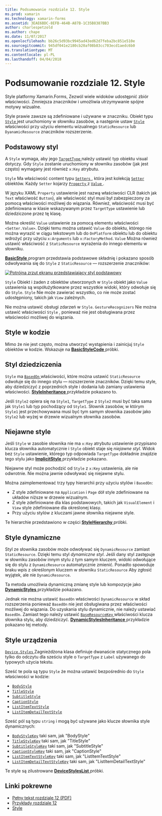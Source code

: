 ```yaml
---
title: Podsumowanie rozdziale 12. Style
ms.prod: xamarin
ms.technology: xamarin-forms
ms.assetid: 3EAE6BDC-8EFB-464B-A87B-1C35B8387BB3
author: charlespetzold
ms.author: chape
ms.date: 11/07/2017
ms.openlocfilehash: bb26c5d93bc9945ad43ed62d7feba2bc851e510e
ms.sourcegitcommit: 945df041e2180cb20af08b83cc703ecd1aedc6b0
ms.translationtype: MT
ms.contentlocale: pl-PL
ms.lasthandoff: 04/04/2018
---
```

# <a name="summary-of-chapter-12-styles"></a>Podsumowanie rozdziale 12. Style

Style platformy Xamarin.Forms, Zezwól wiele widoków udostępnić zbiór właściwości. Zmniejsza znaczników i umożliwia utrzymywanie spójne motywy wizualne.

Style prawie zawsze są zdefiniowane i używane w znaczniku. Obiekt typu [ `Style` ](https://developer.xamarin.com/api/type/Xamarin.Forms.Style/) jest uruchomiony w słowniku zasobów, a następnie ustaw [ `Style` ](https://developer.xamarin.com/api/property/Xamarin.Forms.VisualElement.Style/) właściwości przy użyciu elementu wizualnego `StaticResource` lub `DyanamicResource` znaczników rozszerzenie.

## <a name="the-basic-style"></a>Podstawowy styl

A `Style` wymaga, aby jego [ `TargetType` ](https://developer.xamarin.com/api/property/Xamarin.Forms.Style.TargetType/) należy ustawić typ obiektu visual dotyczy. Gdy `Style` zostanie uruchomiony w słowniku zasobów (jak jest często) wymagany jest również `x:Key` atrybutu.

`Style` Ma właściwość content typu [ `Setters` ](https://developer.xamarin.com/api/property/Xamarin.Forms.Style.Setters/), która jest kolekcją [ `Setter` ](https://developer.xamarin.com/api/type/Xamarin.Forms.Setter/) obiektów. Każdy `Setter` kojarzy [ `Property` ](https://developer.xamarin.com/api/property/Xamarin.Forms.Setter.Property/) z [ `Value` ](https://developer.xamarin.com/api/property/Xamarin.Forms.Setter.Value/).

W języku XAML `Property` ustawienie jest nazwą właściwości CLR (takich jak `Text` właściwość `Button`), ale właściwość styl musi był zabezpieczony za pomocą właściwości możliwej do wiązania. Również, właściwość musi być zdefiniowana w klasie wskazywanym przez `TargetType` ustawienie lub dziedziczone przez tę klasę.

Można określić `Value` ustawienie za pomocą elementu właściwości `<Setter.Value>`. Dzięki temu można ustawić `Value` do obiektu, którego nie można wyrazić w ciągu tekstowym lub do `OnPlatform` obiektu lub do obiektu wdrożyć przy użyciu `x:Arguments` lub `x:FactoryMethod`. `Value` Można również ustawić właściwość z `StaticResource` wyrażenia do innego elementu w słowniku.

[ **BasicStyle** ](https://github.com/xamarin/xamarin-forms-book-samples/tree/master/Chapter12/BasicStyle) program przedstawia podstawowe składnię i pokazano sposób odwoływania się do `Style` z `StaticResource` — rozszerzenie znaczników:

[![Potrójna zrzut ekranu przedstawiający styl podstawowy](images/ch12fg01-small.png "style podstawowe")](images/ch12fg01-large.png#lightbox "style podstawowe")

`Style` Obiekt i żaden z obiektów utworzonych w `Style` obiekt jako `Value` ustawienia są współużytkowane przez wszystkie widoki, który odwołuje się do `Style`. `Style` Nie może zawierać wszystko, co nie może zostać udostępniony, takich jak `View` zależnych.

Nie można ustawić obsługi zdarzeń w `Style`. `GestureRecognizers` Nie można ustawić właściwości `Style` , ponieważ nie jest obsługiwana przez właściwości możliwej do wiązania.

## <a name="styles-in-code"></a>Style w kodzie

Mimo że nie jest często, można utworzyć wystąpienia i zainicjuj `Style` obiektów w kodzie. Wskazuje na [ **BasicStyleCode** ](https://github.com/xamarin/xamarin-forms-book-samples/tree/master/Chapter12/BasicStyleCode) próbki.

## <a name="style-inheritance"></a>Styl dziedziczenia

`Style` ma [ `BasedOn` ](https://developer.xamarin.com/api/property/Xamarin.Forms.Style.BasedOn/) właściwości, które można ustawić `StaticResource` odwołuje się do innego stylu — rozszerzenie znaczników. Dzięki temu style, aby dziedziczyć z poprzednich style i dodania lub zamiany ustawienia właściwości. [ **StyleInheritance** ](https://github.com/xamarin/xamarin-forms-book-samples/tree/master/Chapter12/StyleInheritance) przykładzie pokazano to.

Jeśli `Style2` opiera się na `Style1`, `TargetType` z `Style2` musi być taka sama jak `Style1` lub typ pochodzący od `Style1`. Słownik zasobów, w którym `Style1` jest przechowywana musi być tym samym słownika zasobów jako `Style2` lub wyżej w drzewie wizualnym słownika zasobów.

## <a name="implicit-styles"></a>Niejawne style

Jeśli `Style` w zasobie słownika nie ma `x:Key` atrybutu ustawienie przypisano klucza słownika automatycznie i `Style` obiekt staje się *niejawne styl*. Widok bez `Style` ustawienie, którego typ odpowiada `TargetType` dokładnie znajdzie tego stylu jako [ **ImplicitStyle** ](https://github.com/xamarin/xamarin-forms-book-samples/tree/master/Chapter12/ImplicitStyle) przykładzie pokazano.

Niejawne styl może pochodzić od `Style` z `x:Key` ustawienia, ale nie odwrotnie. Nie można jawnie odwoływać się niejawne stylu.

Można zaimplementować trzy typy hierarchii przy użyciu stylów i `BasedOn`:

- Z style zdefiniowane na `Application` i `Page` dół style zdefiniowane na układów niższe w drzewie wizualnym.
- Z style zdefiniowane dla klas podstawowych, takich jak `VisualElement` i `View` style zdefiniowane dla określonej klasy.
- Przy użyciu stylów z kluczami jawne słownika niejawne style.

Te hierarchie przedstawiono w części [ **StyleHierarchy** ](https://github.com/xamarin/xamarin-forms-book-samples/tree/master/Chapter12/StyleHierarchy) próbki.

## <a name="dynamic-styles"></a>Style dynamiczne

Styl ze słownika zasobów może odwoływać się `DynamicResource` zamiast `StaticResource`. Dzięki temu styl *dynamiczne styl*. Jeśli dany styl zastępuje w słowniku zasobów innym stylu z tym samym kluczem, widoki odwołujące się do stylu z `DynamicResource` automatycznie zmienić. Ponadto spowoduje braku wpis z określonym kluczem w słowniku `StaticResource` Aby zgłosić wyjątek, ale nie `DynamicResource`.

Ta metoda umożliwia dynamiczną zmianę style lub kompozycje jako [ **DynamicStyles** ](https://github.com/xamarin/xamarin-forms-book-samples/tree/master/Chapter12/DynamicStyles) przykładzie pokazano.

Jednak nie można ustawić `BasedOn` właściwości `DynamicResource` w skład rozszerzenia ponieważ `BasedOn` nie jest obsługiwana przez właściwości możliwej do wiązania. Do uzyskania stylu dynamicznie, nie należy ustawiać `BasedOn`. Zamiast tego należy ustawić [ `BaseResourceKey` ](https://developer.xamarin.com/api/property/Xamarin.Forms.Style.BaseResourceKey/) właściwości klucza słownika stylu, aby dziedziczyć. [ **DynamicStylesInheritance** ](https://github.com/xamarin/xamarin-forms-book-samples/tree/master/Chapter12/DynaStylesInh) przykładzie pokazano tej metody.

## <a name="device-styles"></a>Style urządzenia

[ `Device.Styles` ](https://developer.xamarin.com/api/type/Xamarin.Forms.Device+Styles/) Zagnieżdżona klasa definiuje dwanaście statycznego pola tylko do odczytu dla sześciu style o `TargetType` z `Label` używanego do typowych użycia tekstu.

Sześć te pola są typu `Style` że można ustawić bezpośrednio do `Style` właściwości w kodzie:

- [`BodyStyle`](https://developer.xamarin.com/api/field/Xamarin.Forms.Device+Styles.BodyStyle/)
- [`TitleStyle`](https://developer.xamarin.com/api/field/Xamarin.Forms.Device+Styles.TitleStyle/)
- [`SubtitleStyle`](https://developer.xamarin.com/api/field/Xamarin.Forms.Device+Styles.SubtitleStyle/)
- [`CaptionStyle`](https://developer.xamarin.com/api/field/Xamarin.Forms.Device+Styles.CaptionStyle/)
- [`ListItemTextStyle`](https://developer.xamarin.com/api/field/Xamarin.Forms.Device+Styles.ListItemTextStyle/)
- [`ListItemDetailTextStyle`](https://developer.xamarin.com/api/field/Xamarin.Forms.Device+Styles.ListItemDetailTextStyle/)

Sześć pól są typu `string` i mogą być używane jako klucze słownika style dynamicznych:

- [`BodyStyleKey`](https://developer.xamarin.com/api/field/Xamarin.Forms.Device+Styles.BodyStyleKey/) taki sam, jak "BodyStyle"
- [`TitleStyleKey`](https://developer.xamarin.com/api/field/Xamarin.Forms.Device+Styles.TitleStyleKey/) taki sam, jak "TitleStyle"
- [`SubtitleStyleKey`](https://developer.xamarin.com/api/field/Xamarin.Forms.Device+Styles.SubtitleStyleKey/) taki sam, jak "SubtitleStyle"
- [`CaptionStyleKey`](https://developer.xamarin.com/api/field/Xamarin.Forms.Device+Styles.CaptionStyleKey/) taki sam, jak "CaptionStyle"
- [`ListItemTextStyleKey`](https://developer.xamarin.com/api/field/Xamarin.Forms.Device+Styles.ListItemTextStyleKey/) taki sam, jak "ListItemTextStyle"
- [`ListItemDetailTextStyleKey`](https://developer.xamarin.com/api/field/Xamarin.Forms.Device+Styles.ListItemDetailTextStyleKey/) taki sam, jak "ListItemDetailTextStyle"

Te style są zilustrowane [ **DeviceStylesList** ](https://github.com/xamarin/xamarin-forms-book-samples/tree/master/Chapter12/DeviceStylesList) próbki.



## <a name="related-links"></a>Linki pokrewne

- [Pełny tekst rozdziale 12 (PDF)](https://download.xamarin.com/developer/xamarin-forms-book/XamarinFormsBook-Ch12-Apr2016.pdf)
- [Przykłady rozdziale 12](https://github.com/xamarin/xamarin-forms-book-samples/tree/master/Chapter12)
- [Style](~/xamarin-forms/user-interface/styles/index.md)

